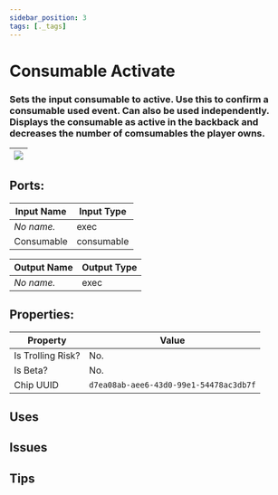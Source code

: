 ```yaml
---
sidebar_position: 3
tags: [._tags]
---
```


# Consumable Activate


### Sets the input consumable to active. Use this to confirm a consumable used event. Can also be used independently. Displays the consumable as active in the backback and decreases the number of comsumables the player owns.

| ![](https://images-ext-2.discordapp.net/external/MPmIaQzlEPmgGWlgi-WxBBXt0Bjv_zWPkg1y1f_sy3s/https/www.recroomcircuits.com/image/circuit/absolute-value?width=206&height=108) |
|-----|

## Ports:

| Input Name | Input Type |
|-----------|-----------|
| *No name.* | exec |
| Consumable | consumable |

| Output Name | Output Type |
|-----------|-----------|
| *No name.* | exec |

## Properties:

| Property  | Value |
|-------------------|-----------|
| Is Trolling Risk? | No. |
| Is Beta? | No. |
| Chip UUID | `d7ea08ab-aee6-43d0-99e1-54478ac3db7f` |

## Uses

## Issues

## Tips